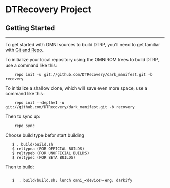 # DTRecovery Project

## Getting Started ##
---------------

To get started with OMNI sources to build DTRP, you'll need to get
familiar with [Git and Repo](https://source.android.com/source/using-repo.html).

To initialize your local repository using the OMNIROM trees to build DTRP, use a command like this:

```
    repo init -u git://github.com/DTRecovery/dark_manifest.git -b recovery
````   
   
To initialize a shallow clone, which will save even more space, use a command like this:

```
    repo init --depth=1 -u git://github.com/DTRecovery/dark_manifest.git -b recovery
```

Then to sync up:

```
    repo sync
```

Choose build type befor start building
```
   $ . build/build.sh
   $ reltypea (FOR OFFICIAL BUILDS)
   $ reltypeb (FOR UNOFFICIAL BUILDS)
   $ reltypec (FOR BETA BUILDS)
```

Then to build:
```

   $  . build/build.sh; lunch omni_<device>-eng; darkify
```

